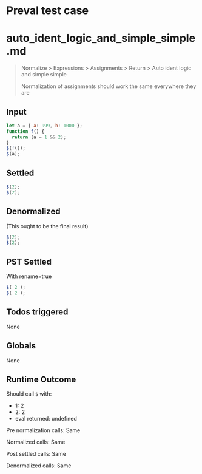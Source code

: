 # Preval test case

# auto_ident_logic_and_simple_simple.md

> Normalize > Expressions > Assignments > Return > Auto ident logic and simple simple
>
> Normalization of assignments should work the same everywhere they are

## Input

`````js filename=intro
let a = { a: 999, b: 1000 };
function f() {
  return (a = 1 && 2);
}
$(f());
$(a);
`````


## Settled


`````js filename=intro
$(2);
$(2);
`````


## Denormalized
(This ought to be the final result)

`````js filename=intro
$(2);
$(2);
`````


## PST Settled
With rename=true

`````js filename=intro
$( 2 );
$( 2 );
`````


## Todos triggered


None


## Globals


None


## Runtime Outcome


Should call `$` with:
 - 1: 2
 - 2: 2
 - eval returned: undefined

Pre normalization calls: Same

Normalized calls: Same

Post settled calls: Same

Denormalized calls: Same
